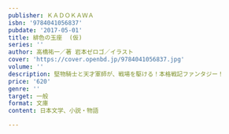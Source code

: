 ```yaml
---
publisher: ＫＡＤＯＫＡＷＡ
isbn: '9784041056837'
pubdate: '2017-05-01'
title: 緋色の玉座  (仮)
series: ''
author: 高橋祐一／著 岩本ゼロゴ／イラスト
cover: 'https://cover.openbd.jp/9784041056837.jpg'
volume: ''
description: 堅物騎士と天才軍師が、戦場を駆ける！本格戦記ファンタジー！
price: '620'
genre: ''
target: 一般
format: 文庫
content: 日本文学、小説・物語

---
```


